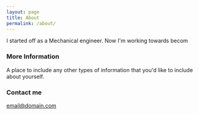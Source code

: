 ```yaml
---
layout: page
title: About
permalink: /about/
---
```


I started off as a Mechanical engineer. Now I'm working towards becom

### More Information

A place to include any other types of information that you'd like to include about yourself.

### Contact me

[email@domain.com](mailto:email@domain.com)